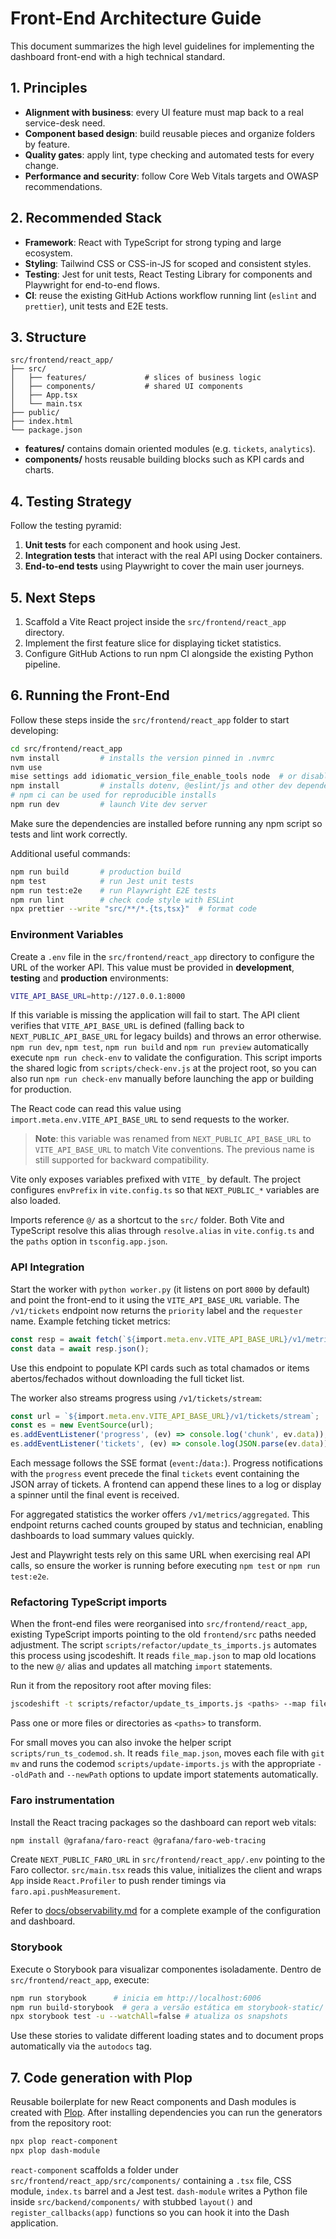 # Front-End Architecture Guide

This document summarizes the high level guidelines for implementing the dashboard front-end with a high technical standard.

## 1. Principles

- **Alignment with business**: every UI feature must map back to a real service-desk need.
- **Component based design**: build reusable pieces and organize folders by feature.
- **Quality gates**: apply lint, type checking and automated tests for every change.
- **Performance and security**: follow Core Web Vitals targets and OWASP recommendations.

## 2. Recommended Stack

- **Framework**: React with TypeScript for strong typing and large ecosystem.
- **Styling**: Tailwind CSS or CSS-in-JS for scoped and consistent styles.
- **Testing**: Jest for unit tests, React Testing Library for components and Playwright for end-to-end flows.
- **CI**: reuse the existing GitHub Actions workflow running lint (`eslint` and `prettier`), unit tests and E2E tests.

## 3. Structure

```text
src/frontend/react_app/
├── src/
│   ├── features/             # slices of business logic
│   ├── components/           # shared UI components
│   ├── App.tsx
│   └── main.tsx
├── public/
├── index.html
└── package.json
```

- **features/** contains domain oriented modules (e.g. `tickets`, `analytics`).
- **components/** hosts reusable building blocks such as KPI cards and charts.

## 4. Testing Strategy

Follow the testing pyramid:

1. **Unit tests** for each component and hook using Jest.
2. **Integration tests** that interact with the real API using Docker containers.
3. **End-to-end tests** using Playwright to cover the main user journeys.

## 5. Next Steps

1. Scaffold a Vite React project inside the `src/frontend/react_app` directory.
2. Implement the first feature slice for displaying ticket statistics.
3. Configure GitHub Actions to run npm CI alongside the existing Python pipeline.

## 6. Running the Front-End

Follow these steps inside the `src/frontend/react_app` folder to start developing:

```bash
cd src/frontend/react_app
nvm install         # installs the version pinned in .nvmrc
nvm use
mise settings add idiomatic_version_file_enable_tools node  # or disable idiomatic files
npm install         # installs dotenv, @eslint/js and other dev dependencies
# npm ci can be used for reproducible installs
npm run dev         # launch Vite dev server
```

Make sure the dependencies are installed before running any npm script so tests
and lint work correctly.

Additional useful commands:

```bash
npm run build       # production build
npm test            # run Jest unit tests
npm run test:e2e    # run Playwright E2E tests
npm run lint        # check code style with ESLint
npx prettier --write "src/**/*.{ts,tsx}"  # format code
```

### Environment Variables

Create a `.env` file in the `src/frontend/react_app` directory to configure the URL of the worker API. This value must be provided in **development**, **testing** and **production** environments:

```bash
VITE_API_BASE_URL=http://127.0.0.1:8000
```

If this variable is missing the application will fail to start. The API client
verifies that `VITE_API_BASE_URL` is defined (falling back to
`NEXT_PUBLIC_API_BASE_URL` for legacy builds) and throws an error otherwise.
`npm run dev`, `npm test`, `npm run build` and `npm run preview` automatically
execute `npm run check-env` to validate the configuration. This script imports
the shared logic from `scripts/check-env.js` at the project root, so you can
also run `npm run check-env` manually before launching the app or building for
production.

The React code can read this value using `import.meta.env.VITE_API_BASE_URL` to
send requests to the worker.

> **Note**: this variable was renamed from `NEXT_PUBLIC_API_BASE_URL` to
> `VITE_API_BASE_URL` to match Vite conventions. The previous name is still
> supported for backward compatibility.

Vite only exposes variables prefixed with `VITE_` by default. The project
configures `envPrefix` in `vite.config.ts` so that `NEXT_PUBLIC_*` variables are
also loaded.

Imports reference `@/` as a shortcut to the `src/` folder. Both Vite and TypeScript resolve this alias through `resolve.alias` in `vite.config.ts` and the `paths` option in `tsconfig.app.json`.

### API Integration

Start the worker with `python worker.py` (it listens on port `8000` by default) and point the front-end to it using the `VITE_API_BASE_URL` variable. The `/v1/tickets` endpoint now returns the `priority` label and the `requester` name. Example fetching ticket metrics:

```ts
const resp = await fetch(`${import.meta.env.VITE_API_BASE_URL}/v1/metrics/summary`);
const data = await resp.json();
```

Use this endpoint to populate KPI cards such as total chamados or items
abertos/fechados without downloading the full ticket list.

The worker also streams progress using `/v1/tickets/stream`:

```ts
const url = `${import.meta.env.VITE_API_BASE_URL}/v1/tickets/stream`;
const es = new EventSource(url);
es.addEventListener('progress', (ev) => console.log('chunk', ev.data));
es.addEventListener('tickets', (ev) => console.log(JSON.parse(ev.data)));
```

Each message follows the SSE format (`event:`/`data:`). Progress notifications
with the `progress` event precede the final `tickets` event containing the JSON
array of tickets. A frontend can append these lines to a log or display a
spinner until the final event is received.

For aggregated statistics the worker offers `/v1/metrics/aggregated`. This endpoint
returns cached counts grouped by status and technician, enabling dashboards to
load summary values quickly.

Jest and Playwright tests rely on this same URL when exercising real API calls, so ensure the worker is running before executing `npm test` or `npm run test:e2e`.

### Refactoring TypeScript imports

When the front-end files were reorganised into `src/frontend/react_app`, existing TypeScript imports pointing to the old `frontend/src` paths needed adjustment. The script `scripts/refactor/update_ts_imports.js` automates this process using jscodeshift. It reads `file_map.json` to map old locations to the new `@/` alias and updates all matching `import` statements.

Run it from the repository root after moving files:

```bash
jscodeshift -t scripts/refactor/update_ts_imports.js <paths> --map file_map.json
```

Pass one or more files or directories as `<paths>` to transform.

For small moves you can also invoke the helper script `scripts/run_ts_codemod.sh`.
It reads `file_map.json`, moves each file with `git mv` and runs the codemod
`scripts/update-imports.js` with the appropriate `--oldPath` and `--newPath`
options to update import statements automatically.


### Faro instrumentation

Install the React tracing packages so the dashboard can report web vitals:

```bash
npm install @grafana/faro-react @grafana/faro-web-tracing
```

Create `NEXT_PUBLIC_FARO_URL` in `src/frontend/react_app/.env` pointing to the
Faro collector. `src/main.tsx` reads this value, initializes the client and
wraps `App` inside `React.Profiler` to push render timings via
`faro.api.pushMeasurement`.

Refer to [docs/observability.md](observability.md) for a complete example of
the configuration and dashboard.

### Storybook

Execute o Storybook para visualizar componentes isoladamente. Dentro de
`src/frontend/react_app`, execute:

```bash
npm run storybook      # inicia em http://localhost:6006
npm run build-storybook  # gera a versão estática em storybook-static/
npx storybook test -u --watchAll=false # atualiza os snapshots
```

Use these stories to validate different loading states and to document props
automatically via the `autodocs` tag.

## 7. Code generation with Plop

Reusable boilerplate for new React components and Dash modules is created with
[Plop](https://plopjs.com/). After installing dependencies you can run the
generators from the repository root:

```bash
npx plop react-component
npx plop dash-module
```

`react-component` scaffolds a folder under
`src/frontend/react_app/src/components/` containing a `.tsx` file, CSS module,
`index.ts` barrel and a Jest test. `dash-module` writes a Python file inside
`src/backend/components/` with stubbed `layout()` and `register_callbacks(app)`
functions so you can hook it into the Dash application.
